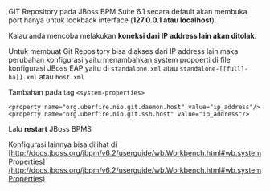 GIT Repository pada JBoss BPM Suite 6.1 secara default akan membuka port hanya untuk lookback interface (**127.0.0.1 atau localhost**).

Kalau anda mencoba melakukan **koneksi dari IP address lain akan ditolak**.

Untuk membuat Git Repository bisa diakses dari IP address lain maka perubahan konfigurasi yaitu menambahkan system propoerti di file konfigurasi JBoss EAP yaitu di `standalone.xml` atau `standalone-[[full]-ha]].xml` atau `host.xml`

Tambahan pada tag `<system-properties>`

```
<property name="org.uberfire.nio.git.daemon.host" value="ip_address"/>
<property name="org.uberfire.nio.git.ssh.host" value="ip_address"/>
```

Lalu **restart** JBoss BPMS

Konfigurasi lainnya bisa dilihat di [http://docs.jboss.org/jbpm/v6.2/userguide/wb.Workbench.html#wb.systemProperties](http://docs.jboss.org/jbpm/v6.2/userguide/wb.Workbench.html#wb.systemProperties)

